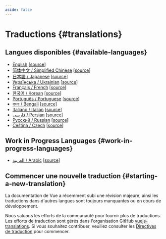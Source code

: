 ```yaml
---
aside: false
---
```


# Traductions {#translations}

## Langues disponibles {#available-languages}

- [English](https://vuejs.org/) [[source](https://github.com/vuejs/docs)]
- [简体中文 / Simplified Chinese](https://cn.vuejs.org/) [[source](https://github.com/vuejs-translations/docs-zh-cn)]
- [日本語 / Japanese](https://ja.vuejs.org/) [[source](https://github.com/vuejs-translations/docs-ja)]
- [Українська / Ukrainian](https://ua.vuejs.org) [[source](https://github.com/vuejs-translations/docs-ua)]
- [Français / French](https://fr.vuejs.org) [[source](https://github.com/vuejs-translations/docs-fr)]
- [한국어 / Korean](https://ko.vuejs.org) [[source](https://github.com/vuejs-translations/docs-ko)]
- [Português / Portuguese](https://pt.vuejs.org) [[source](https://github.com/vuejs-translations/docs-pt)]
- [বাংলা / Bengali](https://bn.vuejs.org) [[source](https://github.com/vuejs-translations/docs-bn)]
- [Italiano / Italian](https://it.vuejs.org) [[source](https://github.com/vuejs-translations/docs-it)]
- [فارسی / Persian](https://fa.vuejs.org) [[source](https://github.com/vuejs-translations/docs-fa)]
- [Русский / Russian](https://ru.vuejs.org/) [[source](https://github.com/vuejs-translations/docs-ru)]
- [Čeština / Czech](https://cs.vuejs.org/) [[source](https://github.com/vuejs-translations/docs-cs)]

## Work in Progress Languages {#work-in-progress-languages}

- [العربية / Arabic](https://ar.vuejs.org/) [[source](https://github.com/vuejs-translations/docs-ar)]

## Commencer une nouvelle traduction {#starting-a-new-translation}

La documentation de Vue a récemment subi une révision majeure, ainsi les traductions dans d'autres langues sont toujours manquantes ou en cours de développement.

Nous saluons les efforts de la communauté pour fournir plus de traductions. Les efforts de traduction sont gérés dans l'organisation GitHub [vuejs-translations](https://github.com/vuejs-translations/). Si vous souhaitez contribuer, veuillez consulter les [Directives de traduction](https://github.com/vuejs-translations/guidelines/blob/main/README.md) pour commencer.
